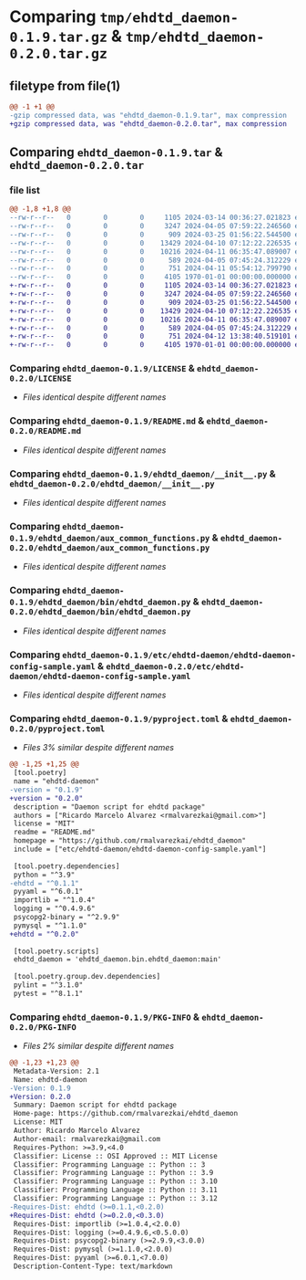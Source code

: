 # Comparing `tmp/ehdtd_daemon-0.1.9.tar.gz` & `tmp/ehdtd_daemon-0.2.0.tar.gz`

## filetype from file(1)

```diff
@@ -1 +1 @@
-gzip compressed data, was "ehdtd_daemon-0.1.9.tar", max compression
+gzip compressed data, was "ehdtd_daemon-0.2.0.tar", max compression
```

## Comparing `ehdtd_daemon-0.1.9.tar` & `ehdtd_daemon-0.2.0.tar`

### file list

```diff
@@ -1,8 +1,8 @@
--rw-r--r--   0        0        0     1105 2024-03-14 00:36:27.021823 ehdtd_daemon-0.1.9/LICENSE
--rw-r--r--   0        0        0     3247 2024-04-05 07:59:22.246560 ehdtd_daemon-0.1.9/README.md
--rw-r--r--   0        0        0      909 2024-03-25 01:56:22.544500 ehdtd_daemon-0.1.9/ehdtd_daemon/__init__.py
--rw-r--r--   0        0        0    13429 2024-04-10 07:12:22.226535 ehdtd_daemon-0.1.9/ehdtd_daemon/aux_common_functions.py
--rw-r--r--   0        0        0    10216 2024-04-11 06:35:47.089007 ehdtd_daemon-0.1.9/ehdtd_daemon/bin/ehdtd_daemon.py
--rw-r--r--   0        0        0      589 2024-04-05 07:45:24.312229 ehdtd_daemon-0.1.9/etc/ehdtd-daemon/ehdtd-daemon-config-sample.yaml
--rw-r--r--   0        0        0      751 2024-04-11 05:54:12.799790 ehdtd_daemon-0.1.9/pyproject.toml
--rw-r--r--   0        0        0     4105 1970-01-01 00:00:00.000000 ehdtd_daemon-0.1.9/PKG-INFO
+-rw-r--r--   0        0        0     1105 2024-03-14 00:36:27.021823 ehdtd_daemon-0.2.0/LICENSE
+-rw-r--r--   0        0        0     3247 2024-04-05 07:59:22.246560 ehdtd_daemon-0.2.0/README.md
+-rw-r--r--   0        0        0      909 2024-03-25 01:56:22.544500 ehdtd_daemon-0.2.0/ehdtd_daemon/__init__.py
+-rw-r--r--   0        0        0    13429 2024-04-10 07:12:22.226535 ehdtd_daemon-0.2.0/ehdtd_daemon/aux_common_functions.py
+-rw-r--r--   0        0        0    10216 2024-04-11 06:35:47.089007 ehdtd_daemon-0.2.0/ehdtd_daemon/bin/ehdtd_daemon.py
+-rw-r--r--   0        0        0      589 2024-04-05 07:45:24.312229 ehdtd_daemon-0.2.0/etc/ehdtd-daemon/ehdtd-daemon-config-sample.yaml
+-rw-r--r--   0        0        0      751 2024-04-12 13:38:40.519101 ehdtd_daemon-0.2.0/pyproject.toml
+-rw-r--r--   0        0        0     4105 1970-01-01 00:00:00.000000 ehdtd_daemon-0.2.0/PKG-INFO
```

### Comparing `ehdtd_daemon-0.1.9/LICENSE` & `ehdtd_daemon-0.2.0/LICENSE`

 * *Files identical despite different names*

### Comparing `ehdtd_daemon-0.1.9/README.md` & `ehdtd_daemon-0.2.0/README.md`

 * *Files identical despite different names*

### Comparing `ehdtd_daemon-0.1.9/ehdtd_daemon/__init__.py` & `ehdtd_daemon-0.2.0/ehdtd_daemon/__init__.py`

 * *Files identical despite different names*

### Comparing `ehdtd_daemon-0.1.9/ehdtd_daemon/aux_common_functions.py` & `ehdtd_daemon-0.2.0/ehdtd_daemon/aux_common_functions.py`

 * *Files identical despite different names*

### Comparing `ehdtd_daemon-0.1.9/ehdtd_daemon/bin/ehdtd_daemon.py` & `ehdtd_daemon-0.2.0/ehdtd_daemon/bin/ehdtd_daemon.py`

 * *Files identical despite different names*

### Comparing `ehdtd_daemon-0.1.9/etc/ehdtd-daemon/ehdtd-daemon-config-sample.yaml` & `ehdtd_daemon-0.2.0/etc/ehdtd-daemon/ehdtd-daemon-config-sample.yaml`

 * *Files identical despite different names*

### Comparing `ehdtd_daemon-0.1.9/pyproject.toml` & `ehdtd_daemon-0.2.0/pyproject.toml`

 * *Files 3% similar despite different names*

```diff
@@ -1,25 +1,25 @@
 [tool.poetry]
 name = "ehdtd-daemon"
-version = "0.1.9"
+version = "0.2.0"
 description = "Daemon script for ehdtd package"
 authors = ["Ricardo Marcelo Alvarez <rmalvarezkai@gmail.com>"]
 license = "MIT"
 readme = "README.md"
 homepage = "https://github.com/rmalvarezkai/ehdtd_daemon"
 include = ["etc/ehdtd-daemon/ehdtd-daemon-config-sample.yaml"]
 
 [tool.poetry.dependencies]
 python = "^3.9"
-ehdtd = "^0.1.1"
 pyyaml = "^6.0.1"
 importlib = "^1.0.4"
 logging = "^0.4.9.6"
 psycopg2-binary = "^2.9.9"
 pymysql = "^1.1.0"
+ehdtd = "^0.2.0"
 
 [tool.poetry.scripts]
 ehdtd_daemon = 'ehdtd_daemon.bin.ehdtd_daemon:main'
 
 [tool.poetry.group.dev.dependencies]
 pylint = "^3.1.0"
 pytest = "^8.1.1"
```

### Comparing `ehdtd_daemon-0.1.9/PKG-INFO` & `ehdtd_daemon-0.2.0/PKG-INFO`

 * *Files 2% similar despite different names*

```diff
@@ -1,23 +1,23 @@
 Metadata-Version: 2.1
 Name: ehdtd-daemon
-Version: 0.1.9
+Version: 0.2.0
 Summary: Daemon script for ehdtd package
 Home-page: https://github.com/rmalvarezkai/ehdtd_daemon
 License: MIT
 Author: Ricardo Marcelo Alvarez
 Author-email: rmalvarezkai@gmail.com
 Requires-Python: >=3.9,<4.0
 Classifier: License :: OSI Approved :: MIT License
 Classifier: Programming Language :: Python :: 3
 Classifier: Programming Language :: Python :: 3.9
 Classifier: Programming Language :: Python :: 3.10
 Classifier: Programming Language :: Python :: 3.11
 Classifier: Programming Language :: Python :: 3.12
-Requires-Dist: ehdtd (>=0.1.1,<0.2.0)
+Requires-Dist: ehdtd (>=0.2.0,<0.3.0)
 Requires-Dist: importlib (>=1.0.4,<2.0.0)
 Requires-Dist: logging (>=0.4.9.6,<0.5.0.0)
 Requires-Dist: psycopg2-binary (>=2.9.9,<3.0.0)
 Requires-Dist: pymysql (>=1.1.0,<2.0.0)
 Requires-Dist: pyyaml (>=6.0.1,<7.0.0)
 Description-Content-Type: text/markdown
```

